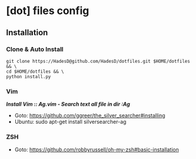# [dot] files config

## Installation

### Clone & Auto Install

```
git clone https://HadesD@github.com/HadesD/dotfiles.git $HOME/dotfiles && \
cd $HOME/dotfiles && \
python install.py
```

### Vim

_**Install Vim :: Ag.vim - Search text all file in dir :Ag**_

- Goto: https://github.com/ggreer/the_silver_searcher#installing
- Ubuntu: sudo apt-get install silversearcher-ag

### ZSH

- Goto: https://github.com/robbyrussell/oh-my-zsh#basic-installation

